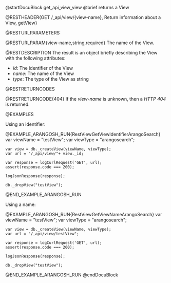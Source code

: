 @startDocuBlock get_api_view_view
@brief returns a View

@RESTHEADER{GET /_api/view/{view-name}, Return information about a View, getView}

@RESTURLPARAMETERS

@RESTURLPARAM{view-name,string,required}
The name of the View.

@RESTDESCRIPTION
The result is an object briefly describing the View with the following attributes:
- *id*: The identifier of the View
- *name*: The name of the View
- *type*: The type of the View as string

@RESTRETURNCODES

@RESTRETURNCODE{404}
If the *view-name* is unknown, then a *HTTP 404* is returned.

@EXAMPLES

Using an identifier:

@EXAMPLE_ARANGOSH_RUN{RestViewGetViewIdentifierArangoSearch}
    var viewName = "testView";
    var viewType = "arangosearch";

    var view = db._createView(viewName, viewType);
    var url = "/_api/view/"+ view._id;

    var response = logCurlRequest('GET', url);
    assert(response.code === 200);

    logJsonResponse(response);

    db._dropView("testView");
@END_EXAMPLE_ARANGOSH_RUN

Using a name:

@EXAMPLE_ARANGOSH_RUN{RestViewGetViewNameArangoSearch}
    var viewName = "testView";
    var viewType = "arangosearch";

    var view = db._createView(viewName, viewType);
    var url = "/_api/view/testView";

    var response = logCurlRequest('GET', url);
    assert(response.code === 200);

    logJsonResponse(response);

    db._dropView("testView");
@END_EXAMPLE_ARANGOSH_RUN
@endDocuBlock
